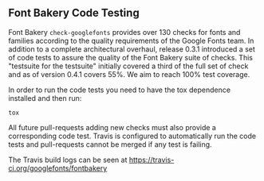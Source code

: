 ## Font Bakery Code Testing

Font Bakery `check-googlefonts` provides over 130 checks for fonts and families according to the quality requirements of the Google Fonts team.
In addition to a complete architectural overhaul, release 0.3.1 introduced a set of code tests to assure the quality of the Font Bakery suite of checks.
This "testsuite for the testsuite" initially covered a third of the full set of check and as of version 0.4.1 covers 55%.
We aim to reach 100% test coverage.

In order to run the code tests you need to have the tox dependence installed and then run:

    tox

All future pull-requests adding new checks must also provide a corresponding code test.
Travis is configured to automatically run the code tests and pull-requests cannot be merged if any test is failing.

The Travis build logs can be seen at <https://travis-ci.org/googlefonts/fontbakery>
